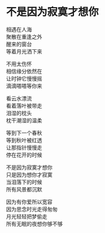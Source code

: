 # 不是因为寂寞才想你  

相遇在人海  
聚散在重逢之外  
醒来的窗台  
等着月光洒下来  

不用太伤怀  
相信缘分依然在  
让时钟它慢慢摇  
滴滴嗒嗒等你来  


看云水漂流  
看着落叶被带走  
泪湿的枕头  
枕干潮湿的温柔  

等到下一个春秋  
等到秋叶被红透  
让那指针慢慢走  
停在花开的时候  



不是因为寂寞才想你  
只是因为想你才寂寞  
当泪落下的时候  
所有风景都沉默  

因为有你爱所以宽容  
因为思念时光走得匆匆  
月光轻轻把梦偷走  
所有无眠的夜想你够不够  